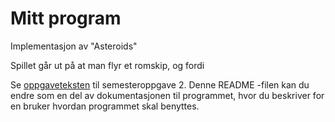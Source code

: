 # Mitt program

Implementasjon av "Asteroids"

Spillet går ut på at man flyr et romskip, og fordi 

Se [oppgaveteksten](./OPPGAVETEKST.md) til semesteroppgave 2. Denne README -filen kan du endre som en del av dokumentasjonen til programmet, hvor du beskriver for en bruker hvordan programmet skal benyttes.